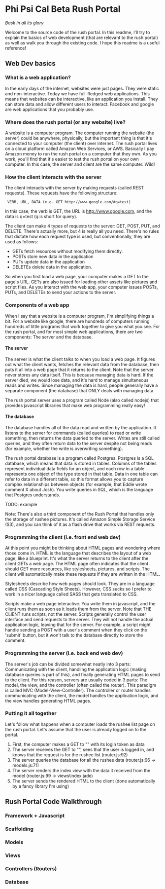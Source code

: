 # Phi Psi Cal Beta Rush Portal
*Bask in all its glory*

Welcome to the source code of the rush portal. In this readme, I'll try to explain the basics of web
development (that are relevant to the rush portal) as well as walk you through the existing code. 
I hope this readme is a useful reference!

## Web Dev basics

### What is a web application?
In the early days of the internet, websites were just pages. They were static and non-interactive. 
Today we have full-fledged web applications. This means that websites can be interactive, like an 
application you install. They can store data and allow different users to interact. Facebook and 
google are web applications that you probably use. 

### Where does the rush portal (or any website) live?
A website is a computer program. The computer running the website (the server) could be anywhere, 
physically, but the important thing is that it's connected to your computer (the client) over
internet. The rush portal lives on a cloud platform called Amazon Web Services, or AWS. Basically I 
pay Amazon money to run the rush portal on a computer that they own. As you work, you'll find that
it's easier to test the rush portal on your own computer. In this case, the server and client are 
the same computer. Wild!

### How the client interacts with the server
The client interacts with the server by making requests (called REST requests). These requests have 
the following structure:

     VERB, URL, DATA (e.g. GET http://www.google.com/#q=test)

In this case, the verb is GET, the URL is http://www.google.com, and the data is q=test (q is short 
for query).

The client can make 4 types of requests to the server: GET, POST, PUT, and DELETE. There's actually 
more, but 4 is really all you need. There's no rules that dictate how each request type is used, but
conventionally, they are used as follows: 

* GETs fetch resources without modifying them directly. 
* POSTs store new data in the application
* PUTs update data in the application
* DELETEs delete data in the application.

So when you first load a web page, your computer makes a GET to the page's URL. GETs are also issued
for loading other assets like pictures and script files. As you interact with the web app, your 
computer issues POSTs, PUTs, and DELETEs to send your actions to the server.

### Components of a web app
When I say that a website is a computer program, I'm simplifying things a bit. For a website like 
google, there are hundreds of computers running hundreds of little programs that work together to 
give you what you see. For the rush portal, and for most simple web applications, there are two 
components: The server and the database.

#### The server
The server is what the client talks to when you load a web page. It figures out what the client 
wants, fetches the relevant data from the database, then puts it all into a web page that it
returns to the client. Note that the server never stores any data itself. This is because managing 
data is hard. If the server died, we would lose data, and it's hard to manage simultaneous reads and
writes. Since managing the data is hard, people generally have a separate component (the database) 
that ONLY deals with managing data.

The rush portal server uses a program called Node (also called nodejs) that provides javascript 
libraries that make web programming really easy! 

#### The database
The database handles all of the data read and written by the application. It listens to the server 
for commands (called queries) to read or write something, then returns the data queried to the 
server. Writes are still called queries, and they often return data to the server despite not being 
reads (for example, whether the write is overwriting something). 

The rush portal database is a program called Postgres. Postgres is a SQL database, which means that 
data is stored in tables. Columns of the tables represent individual data fields for an object, and 
each row in a table represents one object of the type stored in that table. Data in one table can
refer to data in a different table, so this format allows you to capture complex relationships 
between objects (for example, that Eddie wrote comment X about Josh). You write queries in SQL, 
which is the language that Postgres understands.

TODO: example

Note: There's also a third component of the Rush Portal that handles only the storage of rushee 
pictures. It's called Amazon Simple Storage Service (S3), and you can think of it as a flash drive 
that works via REST requests.

### Programming the client (i.e. front end web dev)
At this point you might be thinking about HTML pages and wondering where those come in. HTML is the 
language that describes the layout of a web page, like a blueprint. It's what the server returns to 
the client after the client GETs a web page. The HTML page often indicates that the client 
should GET more resources, like stylesheets, pictures, and scripts. The client will automatically 
make these requests if they are written in the HTML. 

Stylesheets describe how web pages should look. They are in a language called CSS (Cascading Style 
Sheets). However, CSS sucks so I prefer to work in a nicer language called SASS that gets translated
to CSS.

Scripts make a web page interactive. You write them in javascript, and the client runs them as soon 
as it loads them from the server. Note that THE CLIENT runs scripts, not the server. Scripts 
generally control the user interface and send requests to the server. They will not handle the 
actual application logic, leaving that for the server. For example, a script might handle sending a 
POST with a user's comment when they click on the 'submit' button, but it won't talk to the database
directly to store the comment. 

### Programming the server (i.e. back end web dev)
The server's job can be divided somewhat neatly into 3 parts: Communicating with the client, 
handling the application logic (making database queries is part of this), and finally generating 
HTML pages to send to the client. For this reason, servers are usually coded in 3 parts: The model, 
the view, and the controller (often called the router). This paradigm is called MVC
(Model-View-Controller). The controller or router handles communicating with the client, the model 
handles the application logic, and the view handles generating HTML pages.

### Putting it all together
Let's follow what happens when a computer loads the rushee list page on the rush portal. Let's 
assume that the user is already logged on to the portal.

1. First, the computer makes a GET to "\" with its login token as data
2. The server receives the GET to "\", sees that the user is logged in, and knows that the request is for the rushee list (router.js:92)
3. The server queries the database for all the rushee data (router.js:96 ->  models.js:71)
4. The server renders the index view with the data it received from the model (router.js:99 -> views\index.jade)
5. The server sends the rendered HTML to the client (done automatically by a fancy library I'm using)

## Rush Portal Code Walkthrough

### Framework + Javascript

### Scaffolding

### Models

### Views

### Controllers (Routers)

### Database